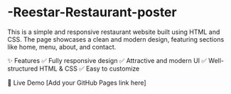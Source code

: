 # -Reestar-Restaurant-poster
This is a simple and responsive restaurant website built using HTML and CSS. The page showcases a clean and modern design, featuring sections like home, menu, about, and contact.

✨ Features
✅ Fully responsive design
✅ Attractive and modern UI
✅ Well-structured HTML & CSS
✅ Easy to customize

🚀 Live Demo
[Add your GitHub Pages link here]

